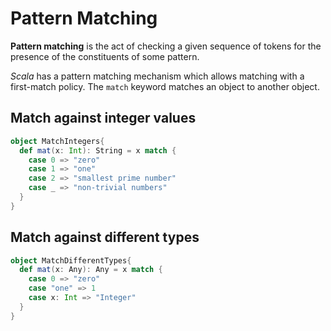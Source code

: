 Pattern Matching
===============

**Pattern matching** is the act of checking a given sequence of tokens for the presence of the constituents of some pattern.

*Scala* has a pattern matching mechanism which allows matching with a first-match policy.  The `match` keyword matches an object to another object.

Match against integer values
----------------------------
```scala
object MatchIntegers{
  def mat(x: Int): String = x match {
    case 0 => "zero"
    case 1 => "one"
    case 2 => "smallest prime number"
    case _ => "non-trivial numbers"
  }
}
```

Match against different types
-----------------------------
```scala
object MatchDifferentTypes{
  def mat(x: Any): Any = x match {
    case 0 => "zero"
    case "one" => 1
    case x: Int => "Integer"
  }
}
```
